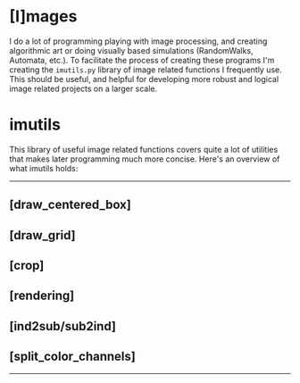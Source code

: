 # [I]mages
I do a lot of programming playing with image processing, and creating algorithmic art
or doing visually based simulations (RandomWalks, Automata, etc.). To facilitate the
process of creating these programs I'm creating the ``imutils.py`` library of image
related functions I frequently use. This should be useful, and helpful for developing
more robust and logical image related projects on a larger scale. 

# imutils
This library of useful image related functions covers quite a lot of utilities that
makes later programming much more concise. Here's an overview of what imutils holds:
 ________________________
 [**draw_centered_box**] 
-------------------------
 [**draw_grid**]         
------------------------
 [**crop**]
------------------------
 [**rendering**]
------------------------
 [**ind2sub/sub2ind**]
------------------------
 [**split_color_channels**]
------------------------
___________________________
